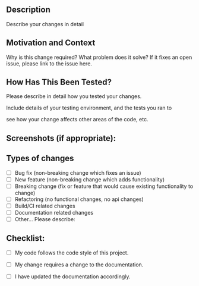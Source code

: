 <!--- Provide a general summary of your changes in the Title above -->

## Description

Describe your changes in detail

## Motivation and Context

Why is this change required? What problem does it solve?
If it fixes an open issue, please link to the issue here.

## How Has This Been Tested?

Please describe in detail how you tested your changes.

Include details of your testing environment, and the tests you ran to

see how your change affects other areas of the code, etc.

## Screenshots (if appropriate):

## Types of changes

<!--- What types of changes does your code introduce? Put an `x` in all the boxes that apply: -->

- [ ] Bug fix (non-breaking change which fixes an issue)
- [ ] New feature (non-breaking change which adds functionality)
- [ ] Breaking change (fix or feature that would cause existing functionality to change)
- [ ] Refactoring (no functional changes, no api changes)
- [ ] Build/CI related changes
- [ ] Documentation related changes
- [ ] Other... Please describe:

## Checklist:

<!--- Go over all the following points, and put an `x` in all the boxes that apply. -->
<!--- If you're unsure about any of these, don't hesitate to ask. We're here to help! -->

- [ ] My code follows the code style of this project.
- [ ] My change requires a change to the documentation.
- [ ] I have updated the documentation accordingly.

